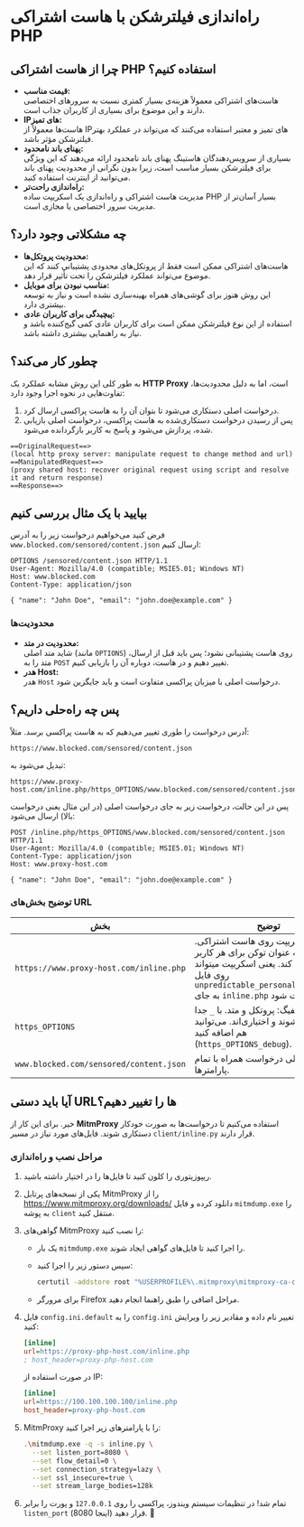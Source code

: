 # راه‌اندازی فیلترشکن با هاست اشتراکی PHP



## چرا از هاست اشتراکی PHP استفاده کنیم؟

- **قیمت مناسب:**  
  هاست‌های اشتراکی معمولاً هزینه‌ی بسیار کمتری نسبت به سرورهای اختصاصی دارند و این موضوع برای بسیاری از
  کاربران جذاب است.  
- **IP‌های تمیز:**  
  هاست‌ها معمولاً از IP‌های تمیز و معتبر استفاده می‌کنند که می‌تواند در عملکرد بهتر فیلترشکن مؤثر باشد.  
- **پهنای باند نامحدود:**  
  بسیاری از سرویس‌دهندگان هاستینگ پهنای باند نامحدود ارائه می‌دهند که این ویژگی برای فیلترشکن بسیار مناسب است،
  زیرا بدون نگرانی از محدودیت پهنای باند می‌توانید از اینترنت استفاده کنید.  
- **راه‌اندازی راحت‌تر:**  
  مدیریت هاست اشتراکی و راه‌اندازی یک اسکریپت ساده PHP بسیار آسان‌تر از مدیریت سرور اختصاصی یا مجازی است.  



## چه مشکلاتی وجود دارد؟

- **محدودیت پروتکل‌ها:**  
  هاست‌های اشتراکی ممکن است فقط از پروتکل‌های محدودی پشتیبانی کنند که این موضوع می‌تواند عملکرد فیلترشکن را
  تحت تأثیر قرار دهد.  
- **مناسب نبودن برای موبایل:**  
  این روش هنوز برای گوشی‌های همراه بهینه‌سازی نشده است و نیاز به توسعه بیشتری دارد.  
- **پیچیدگی برای کاربران عادی:**  
  استفاده از این نوع فیلترشکن ممکن است برای کاربران عادی کمی گیج‌کننده باشد و نیاز به راهنمایی بیشتری داشته
  باشد.  



## چطور کار می‌کند؟

به طور کلی این روش مشابه عملکرد یک **HTTP Proxy** است، اما به دلیل محدودیت‌ها، تفاوت‌هایی در نحوه اجرا وجود دارد:

1. درخواست اصلی دستکاری می‌شود تا بتوان آن را به هاست پراکسی ارسال کرد.  
2. پس از رسیدن درخواست دستکاری‌شده به هاست پراکسی، درخواست اصلی بازیابی شده، پردازش می‌شود و پاسخ به کاربر
   بازگردانده می‌شود.  

```plaintext
==OriginalRequest==>
(local http proxy server: manipulate request to change method and url)
==ManipulatedRequest==>
(proxy shared host: recover original request using script and resolve it and return response)
==Response==>
```



## بیایید با یک مثال بررسی کنیم

فرض کنید می‌خواهیم درخواست زیر را به آدرس `www.blocked.com/sensored/content.json` ارسال کنیم:

```http
OPTIONS /sensored/content.json HTTP/1.1
User-Agent: Mozilla/4.0 (compatible; MSIE5.01; Windows NT)
Host: www.blocked.com
Content-Type: application/json

{ "name": "John Doe", "email": "john.doe@example.com" }
```

### محدودیت‌ها

- **محدودیت در متد:**  
  شاید متد اصلی (مانند `OPTIONS`) روی هاست پشتیبانی نشود؛ پس باید قبل از ارسال، متد را به `POST` تغییر دهیم
  و در هاست، دوباره آن را بازیابی کنیم.  
- **هدر Host:**  
  هدر `Host` درخواست اصلی با میزبان پراکسی متفاوت است و باید جایگزین شود.  



## پس چه راه‌حلی داریم؟

آدرس درخواست را طوری تغییر می‌دهیم که به هاست پراکسی برسد. مثلاً:

```
https://www.blocked.com/sensored/content.json
```

تبدیل می‌شود به:

```
https://www.proxy-host.com/inline.php/https_OPTIONS/www.blocked.com/sensored/content.json
```

پس در این حالت، درخواست زیر به جای درخواست اصلی (در این مثال یعنی درخواست بالا) ارسال می‌شود:

```http
POST /inline.php/https_OPTIONS/www.blocked.com/sensored/content.json HTTP/1.1
User-Agent: Mozilla/4.0 (compatible; MSIE5.01; Windows NT)
Content-Type: application/json
Host: www.proxy-host.com

{ "name": "John Doe", "email": "john.doe@example.com" }
```

### توضیح بخش‌های URL

| بخش | توضیح |
|-----|-------|
| `https://www.proxy-host.com/inline.php` | مسیر اسکریپت روی هاست اشتراکی. می‌تواند به عنوان توکن برای هر کاربر نیز عمل کند. یعنی اسکریپت میتواند روی فایل `unpredictable_personal_token.php` به جای `inline.php` هاست شود |
| `https_OPTIONS` | بخش کانفیگ: پروتکل و متد. با `_` جدا می‌شوند و اختیاری‌اند. می‌توانید `debug` هم اضافه کنید (`https_OPTIONS_debug`). |
| `www.blocked.com/sensored/content.json` | آدرس اصلی درخواست همراه با تمام پارامترها. |



## آیا باید دستی URL‌ها را تغییر دهیم؟

خیر. برای این کار از **MitmProxy** استفاده می‌کنیم تا درخواست‌ها به صورت خودکار دستکاری شوند. فایل‌های مورد نیاز
در مسیر `client/inline.py` قرار دارند.

### مراحل نصب و راه‌اندازی

1. ریپوزیتوری را کلون کنید تا فایل‌ها را در اختیار داشته باشید.  
2. یکی از نسخه‌های پرتابل MitmProxy را از  
   <https://www.mitmproxy.org/downloads/> دانلود کرده و فایل `mitmdump.exe` را به پوشه `client` منتقل کنید.  
3. گواهی‌های MitmProxy را نصب کنید:  
   - یک بار `mitmdump.exe` را اجرا کنید تا فایل‌های گواهی ایجاد شوند.  
   - سپس دستور زیر را اجرا کنید:  

     ```bash
     certutil -addstore root "%USERPROFILE%\.mitmproxy\mitmproxy-ca-cert.cer"
     ```

   - برای مرورگر Firefox مراحل اضافی را طبق راهنما انجام دهید.  
4. فایل `config.ini.default` را به `config.ini` تغییر نام داده و مقادیر زیر را ویرایش کنید:

   ```ini
   [inline]
   url=https://proxy-php-host.com/inline.php
   ; host_header=proxy-php-host.com
   ```

   در صورت استفاده از IP:

   ```ini
   [inline]
   url=https://100.100.100.100/inline.php
   host_header=proxy-php-host.com
   ```
5. MitmProxy را با پارامترهای زیر اجرا کنید:

   ```bash
   .\mitmdump.exe -q -s inline.py \
     --set listen_port=8080 \
     --set flow_detail=0 \
     --set connection_strategy=lazy \
     --set ssl_insecure=true \
     --set stream_large_bodies=128k
   ```

6. تمام شد! در تنظیمات سیستم ویندوز، پراکسی را روی `127.0.0.1` و پورت را برابر `listen_port` (اینجا 8080) قرار دهید. 🎉
```